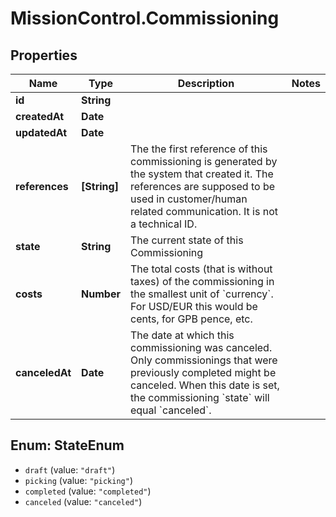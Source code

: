 # MissionControl.Commissioning

## Properties
Name | Type | Description | Notes
------------ | ------------- | ------------- | -------------
**id** | **String** |  | 
**createdAt** | **Date** |  | 
**updatedAt** | **Date** |  | 
**references** | **[String]** | The the first reference of this commissioning is generated by the system that created it. The references are supposed to be used in customer/human related communication. It is not a technical ID. | 
**state** | **String** | The current state of this Commissioning | 
**costs** | **Number** | The total costs (that is without taxes) of the commissioning in the smallest unit of &#x60;currency&#x60;. For USD/EUR this would be cents, for GPB pence, etc. | 
**canceledAt** | **Date** | The date at which this commissioning was canceled. Only commissionings that were previously completed might be canceled. When this date is set, the commissioning &#x60;state&#x60; will equal &#x60;canceled&#x60;. | 

<a name="StateEnum"></a>
## Enum: StateEnum

* `draft` (value: `"draft"`)
* `picking` (value: `"picking"`)
* `completed` (value: `"completed"`)
* `canceled` (value: `"canceled"`)

